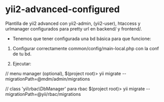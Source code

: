# yii2-advanced-configured
Plantilla de yii2 advanced con yii2-admin, (yii2-user), htaccess y urlmanager configurados para pretty url en backend/ y frontend/.

- Tenemos que tener configurada una bd básica para que funcione:

1. Configurar correctamente common/config/main-local.php con la conf de tu bd.

2. Ejecutar:

// menu manager (optional),
$(project root)> yii migrate --migrationPath=@mdm/admin/migrations

// class 'yii\rbac\DbManager' para rbac
$(project root)> yii migrate --migrationPath=@yii/rbac/migrations

